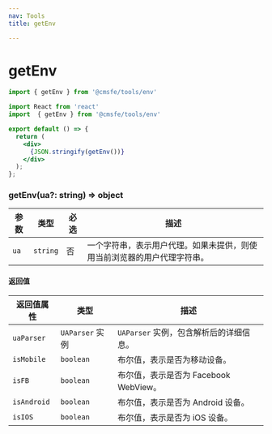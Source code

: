 ```yaml
---
nav: Tools
title: getEnv

---
```


# getEnv

``` js
import { getEnv } from '@cmsfe/tools/env'
```

``` jsx
import React from 'react'
import  { getEnv } from '@cmsfe/tools/env'

export default () => {
  return (
    <div>
      {JSON.stringify(getEnv())}
    </div>
  );
};
```

### getEnv(ua?: string) => object

| 参数   | 类型       | 必选 | 描述                                   |
|------|----------|----|--------------------------------------|
| `ua` | `string` | 否  | 一个字符串，表示用户代理。如果未提供，则使用当前浏览器的用户代理字符串。 |

#### 返回值

| 返回值属性       | 类型            | 描述                          |
|-------------|---------------|-----------------------------|
| `uaParser`  | `UAParser` 实例 | `UAParser` 实例，包含解析后的详细信息。   |
| `isMobile`  | `boolean`     | 布尔值，表示是否为移动设备。              |
| `isFB`      | `boolean`     | 布尔值，表示是否为 Facebook WebView。 |
| `isAndroid` | `boolean`     | 布尔值，表示是否为 Android 设备。       |
| `isIOS`     | `boolean`     | 布尔值，表示是否为 iOS 设备。           |

